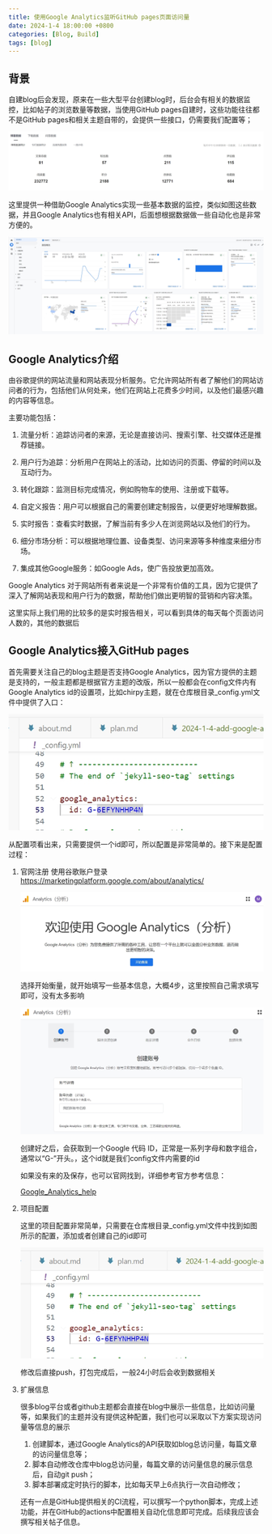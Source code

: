 ```yaml
---
title: 使用Google Analytics监听GitHub pages页面访问量
date: 2024-1-4 18:00:00 +0800
categories: [Blog, Build]
tags: [blog]
---
```


## 背景

自建blog后会发现，原来在一些大型平台创建blog时，后台会有相关的数据监控，比如帖子的浏览数量等数据，当使用GitHub pages自建时，这些功能往往都不是GitHub pages和相关主题自带的，会提供一些接口，仍需要我们配置等；

![主题](/assets/image/2024/1/20240104182130.png)

这里提供一种借助Google Analytics实现一些基本数据的监控，类似如图这些数据，并且Google Analytics也有相关API，后面想根据数据做一些自动化也是非常方便的。

![主题](/assets/image/2024/1/20240104173304.png)

## Google Analytics介绍

由谷歌提供的网站流量和网站表现分析服务。它允许网站所有者了解他们的网站访问者的行为，包括他们从何处来，他们在网站上花费多少时间，以及他们最感兴趣的内容等信息。

主要功能包括：

1. 流量分析：追踪访问者的来源，无论是直接访问、搜索引擎、社交媒体还是推荐链接。

2. 用户行为追踪：分析用户在网站上的活动，比如访问的页面、停留的时间以及互动行为。

3. 转化跟踪：监测目标完成情况，例如购物车的使用、注册或下载等。

4. 自定义报告：用户可以根据自己的需要创建定制报告，以便更好地理解数据。

5. 实时报告：查看实时数据，了解当前有多少人在浏览网站以及他们的行为。

6. 细分市场分析：可以根据地理位置、设备类型、访问来源等多种维度来细分市场。

7. 集成其他Google服务：如Google Ads，使广告投放更加高效。

Google Analytics 对于网站所有者来说是一个非常有价值的工具，因为它提供了深入了解网站表现和用户行为的数据，帮助他们做出更明智的营销和内容决策。

这里实际上我们用的比较多的是实时报告相关，可以看到具体的每天每个页面访问人数的，其他的数据后

## Google Analytics接入GitHub pages

首先需要关注自己的blog主题是否支持Google Analytics，因为官方提供的主题是支持的，一般主题都是根据官方主题的改版，所以一般都会在config文件内有Google Analytics id的设置项，比如chirpy主题，就在仓库根目录_config.yml文件中提供了入口：

![主题](/assets/image/2024/1/20240104173720.png)

从配置项看出来，只需要提供一个id即可，所以配置是非常简单的。接下来是配置过程：

1. 官网注册
    使用谷歌账户登录 https://marketingplatform.google.com/about/analytics/

    ![主题](/assets/image/2024/1/20240104180406.png)

    选择开始衡量，就开始填写一些基本信息，大概4步，这里按照自己需求填写即可，没有太多影响

    ![主题](/assets/image/2024/1/20240104180532.png)

    创建好之后，会获取到一个Google 代码 ID，正常是一系列字母和数字组合，通常以“G-”开头。，这个id就是我们config文件内需要的id

    如果没有来的及保存，也可以官网找到，详细参考官方参考信息：

    <a href="https://support.google.com/analytics/answer/9539598?hl=zh-Hans&ref_topic=14088998&sjid=14875448403416879290-AP" target="_blank">Google_Analytics_help</a>

2. 项目配置

    这里的项目配置非常简单，只需要在仓库根目录_config.yml文件中找到如图所示的配置，添加或者创建自己的id即可

    ![主题](/assets/image/2024/1/20240104173720.png)

    修改后直接push，打包完成后，一般24小时后会收到数据相关

3. 扩展信息

    很多blog平台或者github主题都会直接在blog中展示一些信息，比如访问量等，如果我们的主题并没有提供这种配置，我们也可以采取以下方案实现访问量等信息的展示



    1. 创建脚本，通过Google Analytics的API获取如blog总访问量，每篇文章的访问量信息等；
    2. 脚本自动修改仓库中blog总访问量，每篇文章的访问量信息的展示信息后，自动git push；
    3. 脚本部署成定时执行的脚本，比如每天早上6点执行一次自动修改；

    还有一点是GitHub提供相关的CI流程，可以撰写一个python脚本，完成上述功能，并在GitHub的actions中配置相关自动化信息即可完成。后续我应该会撰写相关帖子信息。



